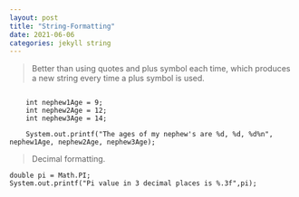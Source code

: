 ```yaml
---
layout: post
title: "String-Formatting"
date: 2021-06-06
categories: jekyll string
---
```


> Better than using quotes and plus symbol each time, which produces a new string every time a plus symbol is used.  

```

    int nephew1Age = 9;
    int nephew2Age = 12;
    int nephew3Age = 14;

    System.out.printf("The ages of my nephew's are %d, %d, %d%n", nephew1Age, nephew2Age, nephew3Age);
```

> Decimal formatting.

    double pi = Math.PI;
    System.out.printf("Pi value in 3 decimal places is %.3f",pi);

```
